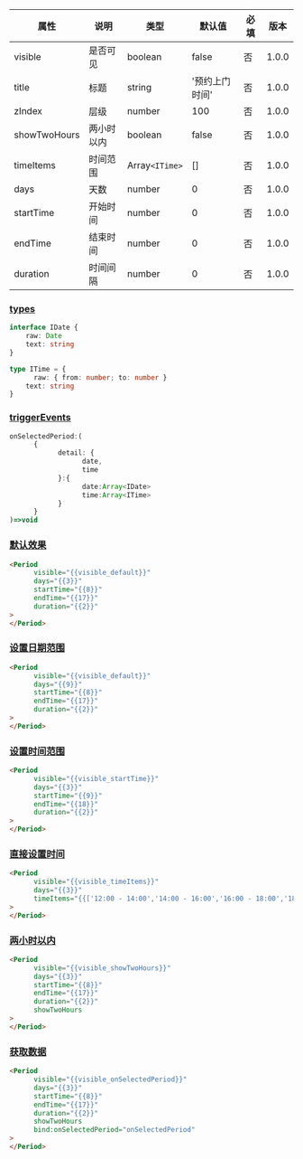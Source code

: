 | 属性 | 说明 | 类型 | 默认值 | 必填 | 版本 |
| - | - | - | - | - | - |
| visible | 是否可见 | boolean | false | 否 | 1.0.0 |
| title | 标题 | string | '预约上门时间' | 否 | 1.0.0 |
| zIndex | 层级 | number | 100 | 否 | 1.0.0 |
| showTwoHours | 两小时以内 | boolean | false | 否 | 1.0.0 |
| timeItems | 时间范围 | Array`<ITime>` | [] | 否 | 1.0.0 |
| days | 天数 | number | 0 | 否 | 1.0.0 |
| startTime | 开始时间 | number | 0 | 否 | 1.0.0 |
| endTime | 结束时间 | number | 0 | 否 | 1.0.0 |
| duration | 时间间隔 | number | 0 | 否 | 1.0.0 |

### [types](#types)

```typescript
interface IDate {
	raw: Date
	text: string
}

type ITime = {
      raw: { from: number; to: number }
	text: string
}
```

### [triggerEvents](#triggerEvents)

```ts
onSelectedPeriod:(
      {
            detail: {
                  date,
                  time
            }:{
                  date:Array<IDate>
                  time:Array<ITime>
            }
      }
)=>void
```

### [默认效果](#默认效果)

```html
<Period
      visible="{{visible_default}}"
      days="{{3}}"
      startTime="{{8}}"
      endTime="{{17}}"
      duration="{{2}}"
>
</Period>
```

### [设置日期范围](#设置日期范围)

```html
<Period
      visible="{{visible_default}}"
      days="{{9}}"
      startTime="{{8}}"
      endTime="{{17}}"
      duration="{{2}}"
>
</Period>
```

### [设置时间范围](#设置时间范围)

```html
<Period
      visible="{{visible_startTime}}"
      days="{{3}}"
      startTime="{{9}}"
      endTime="{{18}}"
      duration="{{2}}"
>
</Period>
```

### [直接设置时间](#直接设置时间)

```html
<Period
      visible="{{visible_timeItems}}"
      days="{{3}}"
      timeItems="{{['12:00 - 14:00','14:00 - 16:00','16:00 - 18:00','18:00 - 19:00']}}"
>
</Period>
```

### [两小时以内](#两小时以内)

```html
<Period
      visible="{{visible_showTwoHours}}"
      days="{{3}}"
      startTime="{{8}}"
      endTime="{{17}}"
      duration="{{2}}"
      showTwoHours
>
</Period>
```

### [获取数据](#获取数据)

```html
<Period
      visible="{{visible_onSelectedPeriod}}"
      days="{{3}}"
      startTime="{{8}}"
      endTime="{{17}}"
      duration="{{2}}"
      showTwoHours
      bind:onSelectedPeriod="onSelectedPeriod"
>
</Period>
```


